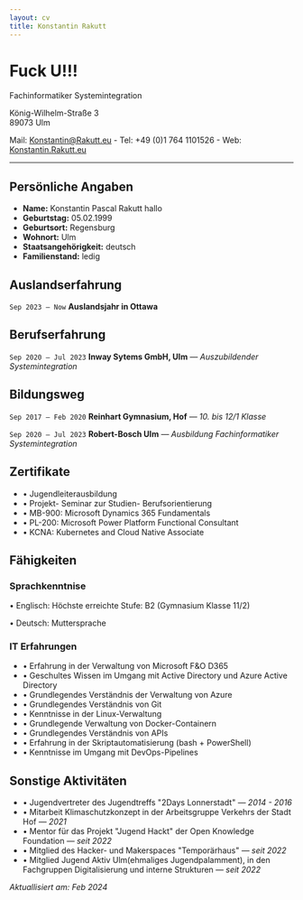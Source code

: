 ```yaml
---
layout: cv
title: Konstantin Rakutt
---
```

# Fuck U!!!
Fachinformatiker Systemintegration

König-Wilhelm-Straße 3<br/>
89073 Ulm<br/>

Mail: <a href="mailto:Konstantin@Rakutt.eu">Konstantin@Rakutt.eu</a> - Tel: +49 (0)1 764 1101526 - Web: <a href="https://Konstantin.Rakutt.eu">Konstantin.Rakutt.eu</a>


---

## Persönliche Angaben

* __Name:__ Konstantin Pascal Rakutt hallo
* __Geburtstag:__ 05.02.1999
* __Geburtsort:__ Regensburg
* __Wohnort:__ Ulm
* __Staatsangehörigkeit:__ deutsch
* __Familienstand:__ ledig

## Auslandserfahrung

`Sep 2023 – Now`
__Auslandsjahr in Ottawa__ 

## Berufserfahrung

`Sep 2020 – Jul 2023`
__Inway Sytems GmbH, Ulm__ *— Auszubildender Systemintegration*

## Bildungsweg

`Sep 2017 – Feb 2020`
__Reinhart Gymnasium, Hof__ *— 10. bis 12/1 Klasse*

`Sep 2020 – Jul 2023`
__Robert-Bosch Ulm__ *— Ausbildung Fachinformatiker Systemintegration*


## Zertifikate

* • Jugendleiterausbildung 
* • Projekt- Seminar zur Studien- Berufsorientierung
* • MB-900: Microsoft Dynamics 365 Fundamentals
* • PL-200: Microsoft Power Platform Functional Consultant
* • KCNA: Kubernetes and Cloud Native Associate

## Fähigkeiten
### Sprachkenntnise

• Englisch: Höchste erreichte Stufe: B2 (Gymnasium Klasse 11/2)

• Deutsch: Muttersprache


### IT Erfahrungen 

* • Erfahrung in der Verwaltung von Microsoft F&O D365
* • Geschultes Wissen im Umgang mit Active Directory und Azure Active Directory
* • Grundlegendes Verständnis der Verwaltung von Azure
* • Grundlegendes Verständnis von Git
* • Kenntnisse in der Linux-Verwaltung
* • Grundlegende Verwaltung von Docker-Containern
* • Grundlegendes Verständnis von APIs
* • Erfahrung in der Skriptautomatisierung (bash + PowerShell)
* • Kenntnisse im Umgang mit DevOps-Pipelines

## Sonstige Aktivitäten

* • Jugendvertreter des Jugendtreffs "2Days Lonnerstadt" *— 2014 - 2016*
* • Mitarbeit Klimaschutzkonzept in der Arbeitsgruppe Verkehrs der Stadt Hof *— 2021*
* • Mentor für das Projekt "Jugend Hackt" der Open Knowledge Foundation *— seit 2022* 
* • Mitglied des Hacker- und Makerspaces "Temporärhaus" *— seit 2022* 
* • Mitglied Jugend Aktiv Ulm(ehmaliges Jugendpalamment), in den Fachgruppen Digitalisierung und interne Strukturen *— seit 2022* 




*Aktuallisiert am: Feb 2024*


